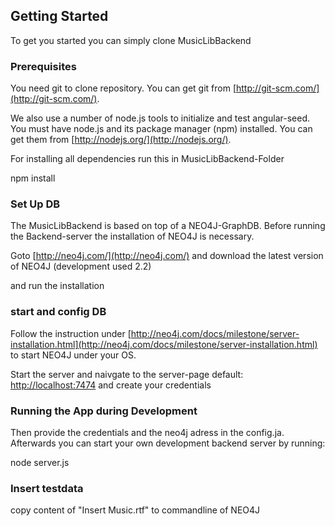 ## Getting Started

To get you started you can simply clone MusicLibBackend

### Prerequisites

You need git to clone repository. You can get git from
[http://git-scm.com/](http://git-scm.com/).

We also use a number of node.js tools to initialize and test angular-seed. You must have node.js and
its package manager (npm) installed.  You can get them from [http://nodejs.org/](http://nodejs.org/).

For installing all dependencies run this in MusicLibBackend-Folder

npm install

### Set Up DB

The MusicLibBackend is based on top of a NEO4J-GraphDB. Before running the Backend-server the installation of NEO4J is necessary.

Goto [http://neo4j.com/](http://neo4j.com/) and download the latest version of NEO4J (development used 2.2)

and run the installation

### start and config DB

Follow the instruction under [http://neo4j.com/docs/milestone/server-installation.html](http://neo4j.com/docs/milestone/server-installation.html) to start NEO4J under your OS.

Start the server and naivgate to the server-page default: [http://localhost:7474](http://localhost:7474) and create your credentials

### Running the App during Development

Then provide the credentials and the neo4j adress in the config.ja. Afterwards you can start your own development backend server by running:

node server.js

### Insert testdata

copy content of "Insert Music.rtf" to commandline of NEO4J






